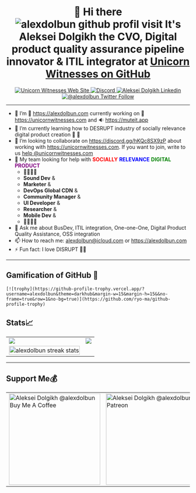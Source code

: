 <h1 align="center"> 🎴 Hi there <img src="https://komarev.com/ghpvc/?username=alexdolbun&label=People%20visit%20this%20profile&color=blueviolet&style=flat-square" alt="alexdolbun github profil visit" /> It's Aleksei Dolgikh the CVO, Digital product quality assurance pipeline innovator & ITIL integrator at <a href="https://github.com/unicornwitnesses" target="_blank">Unicorn Witnesses on GitHub<a/></h1>

<p align="center">
  <a href="https://unicornwitnesses.com" target="_blank">
    <img alt="Unicorn Witnesses Web Site" src="https://img.shields.io/badge/WWW%20of%20Unicorn%20Witnesses-FF6719?style=for-the-badge&logo=substack&logoColor=white">
   <a/>
  <a href="https://discord.gg/hKQc8SX9zP" target="_blank">
    <img alt="Discord" src="https://img.shields.io/discord/826069747179061260?logo=discord&logoColor=white&style=for-the-badge">
   <a/>
  <a href="https://linkedin.com/in/alexdolbun" target="_blank">
    <img alt="Aleksei Dolgikh Linkedin" src="https://img.shields.io/badge/LinkedIn-0077B5?style=for-the-badge&logo=linkedin&logoColor=white">
  <a/>
  <a href="https://twitter.com/alexdolbun" target="_blank">
    <img alt="@alexdolbun Twitter Follow" src="https://img.shields.io/twitter/follow/alexdolbun?style=social">
  <a/>
</p>

---
    
- 🔭 I’m 🎴 <a href="https://alexdolbun.com" target="_blank">https://alexdolbun.com<a/> currently working on 🦄 <a href="https://unicornwitnesses.com" target="_blank">https://unicornwitnesses.com<a/> and 🔉 <a href="https://muteit.app" target="_blank">https://muteit.app<a/>
- 🌱 I’m currently learning how to DESRUPT industry of socially relevance digital product creation 🚀 🦄
- 👯 I’m looking to collaborate on <a href="https://discord.gg/hKQc8SX9zP" target="_blank">https://discord.gg/hKQc8SX9zP<a/> about working with <a href="https://unicornwitnesses.com" target="_blank">https://unicornwitnesses.com<a/>. If you want to join, write to us <a target="_blank" href="mailto:help@unicornwitnesses.com?subject=Hi%20the%20Unicorn%20Witnesses%20Community!&amp;body=Let's%20collaborate!%20🦄">help @unicornwitnesses.com</a>
- 🤔 My team looking for help with <a style="color:red">**SOCIALLY**</a> <span style="color:blue">**RELEVANCE**</span> <span style="color:green">**DIGITAL**</span> <span style="color:purple">**PRODUCT**</span> 
    - 📢📢📢🆘
    - **Sound Dev** & 
    - **Marketer** & 
    - **DevOps Global CDN** & 
    - **Community Manager** & 
    - **UI Developer** & 
    - **Researcher** & 
    - **Mobile Dev** &
    - 📢📢📢🆘
- 💬 Ask me about BusDev, ITIL integration, One-one-One, Digital Product Quality Assistance, OSS integration
- 📫 How to reach me: alexdolbun@icloud.com or <a href="https://alexdolbun.com" target="_blank">https://alexdolbun.com<a/>
- ⚡ Fun fact: I love DISRUPT 🦄🚀
    
---
   
## Gamification of GitHub 🎰
    
    [![trophy](https://github-profile-trophy.vercel.app/?username=alexdolbun&theme=darkhub&margin-w=15&margin-h=15&&no-frame=true&row=1&no-bg=true)](https://github.com/ryo-ma/github-profile-trophy)
    
## Stats📈
    
<table align="center" cellspacing="0" cellpadding="0" border="0">
   <tr>
    <td>
      <a href="https://alexdolbun.com" target="_blank">
        <img src="https://github-readme-stats.vercel.app/api?username=alexdolbun&show_icons=true&include_all_commits=true&theme=tokyonight">
      <a/>
    </td>
    <td>
      <a href="https://alexdolbun.com" target="_blank">
        <img src="https://github-readme-stats.vercel.app/api/top-langs/?username=alexdolbun&layout=compact&theme=tokyonight">
      <a/>
    </td>
   </tr>
  <td>
      <a href="https://alexdolbun.com" target="_blank">
  <img width="100%" src="https://github-readme-streak-stats.herokuapp.com/?user=alexdolbun&theme=highcontrast" alt="alexdolbun streak stats" />
        <a/>
    </td>
</table>
      
---
    
## Support Me💰
<table align="center" cellspacing="0" cellpadding="0" border="0">
  <tr>
  <td>
    <a href="https://www.buymeacoffee.com/alexdolbun" target="_blank"><img src="https://cdn.buymeacoffee.com/buttons/v2/default-yellow.png" alt="Aleksei Dolgikh @alexdolbun Buy Me A Coffee" width="250" >
    </a>
  </td>
  <td>
    <a href="https://www.patreon.com/alexdolbun" target="_blank"><img src="https://img.shields.io/badge/Patreon-F96854?style=for-the-badge&logo=patreon&logoColor=white" alt="Aleksei Dolgikh @alexdolbun Patreon" width="250" >
    </a>
  </td>
  </tr>
</table>
